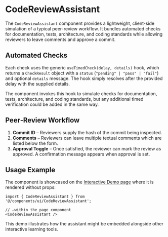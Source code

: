 # CodeReviewAssistant

The `CodeReviewAssistant` component provides a lightweight, client-side simulation of a typical peer-review workflow. It bundles automated checks for documentation, tests, architecture, and coding standards while allowing reviewers to leave comments and approve a commit.

## Automated Checks

Each check uses the generic `useTimedCheck(delay, details)` hook, which returns a `CheckResult` object with a `status` (`"pending" | "pass" | "fail"`) and optional `details` message. The hook simply resolves after the provided delay with the supplied details.

The component invokes this hook to simulate checks for documentation, tests, architecture, and coding standards, but any additional timed verification could be added in the same way.

## Peer‑Review Workflow

1. **Commit ID** – Reviewers supply the hash of the commit being inspected.
2. **Comments** – Reviewers can leave multiple textual comments which are listed below the form.
3. **Approval Toggle** – Once satisfied, the reviewer can mark the review as approved. A confirmation message appears when approval is set.

## Usage Example

The component is showcased on the [Interactive Demo page](../../src/app/practice/interactive-demo/page.tsx) where it is rendered without props:

```tsx
import { CodeReviewAssistant } from '@/components/ui/CodeReviewAssistant';

// …within the page component
<CodeReviewAssistant />
```

This demo illustrates how the assistant might be embedded alongside other interactive learning tools.

